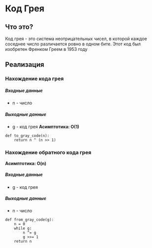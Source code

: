 # Код Грея
## Что это?
Код грея - это система неотрицательных чисел, в которой каждое соседнее число различается ровно в одном бите. Этот код был изобретен Френком Греем в 1953 году
## Реализация
### Нахождение кода грея
##### Входные данные
 - n - число
##### Выходные данные
 - g - код грея
**Асимптотика: O(1)**
```python3
def to_gray_code(n):
    return n ^ (n >> 1)
```
### Нахождение обратного кода грея
**Асимптотика: O(n)**
##### Входные данные
 - g - код грея
##### Выходные данные
 - n - число
```python3
def from_gray_code(g):
    n = 0
    while g:
        n ^= g
        g >>= 1
    return n
```
